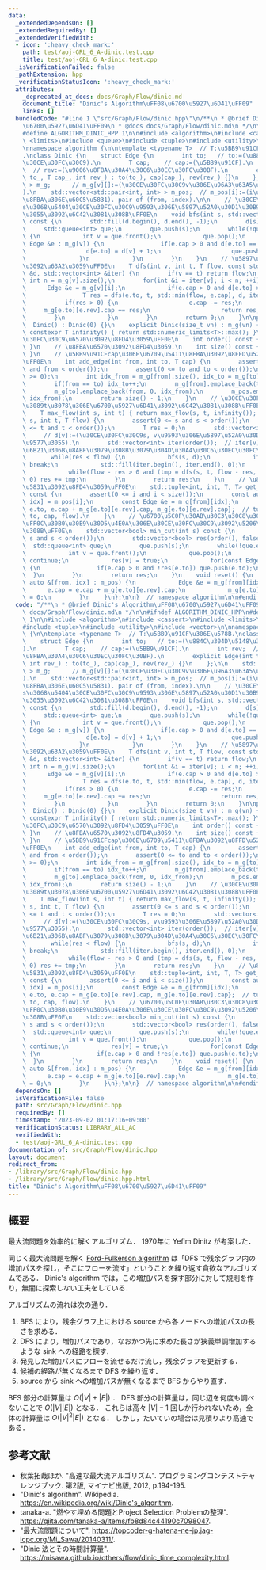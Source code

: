 ```yaml
---
data:
  _extendedDependsOn: []
  _extendedRequiredBy: []
  _extendedVerifiedWith:
  - icon: ':heavy_check_mark:'
    path: test/aoj-GRL_6_A-dinic.test.cpp
    title: test/aoj-GRL_6_A-dinic.test.cpp
  _isVerificationFailed: false
  _pathExtension: hpp
  _verificationStatusIcon: ':heavy_check_mark:'
  attributes:
    _deprecated_at_docs: docs/Graph/Flow/dinic.md
    document_title: "Dinic's Algorithm\uFF08\u6700\u5927\u6D41\uFF09"
    links: []
  bundledCode: "#line 1 \"src/Graph/Flow/dinic.hpp\"\n/**\n * @brief Dinic's Algorithm\uFF08\
    \u6700\u5927\u6D41\uFF09\n * @docs docs/Graph/Flow/dinic.md\n */\n\n#ifndef ALGORITHM_DINIC_HPP\n\
    #define ALGORITHM_DINIC_HPP 1\n\n#include <algorithm>\n#include <cassert>\n#include\
    \ <limits>\n#include <queue>\n#include <tuple>\n#include <utility>\n#include <vector>\n\
    \nnamespace algorithm {\n\ntemplate <typename T>  // T:\u5BB9\u91CF\u306E\u578B\
    .\nclass Dinic {\n    struct Edge {\n        int to;   // to:=(\u884C\u304D\u5148\
    \u30CE\u30FC\u30C9).\n        T cap;    // cap:=(\u5BB9\u91CF).\n        int rev;\
    \  // rev:=(\u9006\u8FBA\u30A4\u30C6\u30EC\u30FC\u30BF).\n        explicit Edge(int\
    \ to_, T cap_, int rev_) : to(to_), cap(cap_), rev(rev_) {}\n    };\n\n    std::vector<std::vector<Edge>\
    \ > m_g;      // m_g[v][]:=(\u30CE\u30FC\u30C9v\u306E\u96A3\u63A5\u30EA\u30B9\u30C8\
    ).\n    std::vector<std::pair<int, int> > m_pos;  // m_pos[i]:=(i\u756A\u76EE\u306E\
    \u8FBA\u306E\u60C5\u5831). pair of (from, index).\n\n    // \u30CE\u30FC\u30C9\
    s\u3068\u5404\u30CE\u30FC\u30C9\u9593\u306E\u5897\u52A0\u30D1\u30B9\u306E\u9577\
    \u3055\u3092\u6C42\u3081\u308B\uFF0E\n    void bfs(int s, std::vector<int> &d)\
    \ const {\n        std::fill(d.begin(), d.end(), -1);\n        d[s] = 0;\n   \
    \     std::queue<int> que;\n        que.push(s);\n        while(!que.empty())\
    \ {\n            int v = que.front();\n            que.pop();\n            for(const\
    \ Edge &e : m_g[v]) {\n                if(e.cap > 0 and d[e.to] == -1) {\n   \
    \                 d[e.to] = d[v] + 1;\n                    que.push(e.to);\n \
    \               }\n            }\n        }\n    }\n    // \u5897\u52A0\u30D1\u30B9\
    \u3092\u63A2\u3059\uFF0E\n    T dfs(int v, int t, T flow, const std::vector<int>\
    \ &d, std::vector<int> &iter) {\n        if(v == t) return flow;\n        const\
    \ int n = m_g[v].size();\n        for(int &i = iter[v]; i < n; ++i) {\n      \
    \      Edge &e = m_g[v][i];\n            if(e.cap > 0 and d[e.to] > d[v]) {\n\
    \                T res = dfs(e.to, t, std::min(flow, e.cap), d, iter);\n     \
    \           if(res > 0) {\n                    e.cap -= res;\n               \
    \     m_g[e.to][e.rev].cap += res;\n                    return res;\n        \
    \        }\n            }\n        }\n        return 0;\n    }\n\npublic:\n  \
    \  Dinic() : Dinic(0) {}\n    explicit Dinic(size_t vn) : m_g(vn) {}\n\n    static\
    \ constexpr T infinity() { return std::numeric_limits<T>::max(); }\n    // \u30CE\
    \u30FC\u30C9\u6570\u3092\u8FD4\u3059\uFF0E\n    int order() const { return m_g.size();\
    \ }\n    // \u8FBA\u6570\u3092\u8FD4\u3059.\n    int size() const { return m_pos.size();\
    \ }\n    // \u5BB9\u91CFcap\u306E\u6709\u5411\u8FBA\u3092\u8FFD\u52A0\u3059\u308B\
    \uFF0E\n    int add_edge(int from, int to, T cap) {\n        assert(0 <= from\
    \ and from < order());\n        assert(0 <= to and to < order());\n        assert(cap\
    \ >= 0);\n        int idx_from = m_g[from].size(), idx_to = m_g[to].size();\n\
    \        if(from == to) idx_to++;\n        m_g[from].emplace_back(to, cap, idx_to);\n\
    \        m_g[to].emplace_back(from, 0, idx_from);\n        m_pos.emplace_back(from,\
    \ idx_from);\n        return size() - 1;\n    }\n    // \u30CE\u30FC\u30C9s\u304B\
    \u3089t\u3078\u306E\u6700\u5927\u6D41\u3092\u6C42\u3081\u308B\uFF0EO((|V|^2)*|E|).\n\
    \    T max_flow(int s, int t) { return max_flow(s, t, infinity()); }\n    T max_flow(int\
    \ s, int t, T flow) {\n        assert(0 <= s and s < order());\n        assert(0\
    \ <= t and t < order());\n        T res = 0;\n        std::vector<int> d(order());\
    \     // d[v]:=(\u30CE\u30FC\u30C9s, v\u9593\u306E\u5897\u52A0\u30D1\u30B9\u306E\
    \u9577\u3055).\n        std::vector<int> iter(order());  // iter[v]:=(m_g[v][]\u306E\
    \u6B21\u306B\u8ABF\u3079\u308B\u3079\u304D\u30A4\u30C6\u30EC\u30FC\u30BF).\n \
    \       while(res < flow) {\n            bfs(s, d);\n            if(d[t] == -1)\
    \ break;\n            std::fill(iter.begin(), iter.end(), 0);\n            T tmp;\n\
    \            while(flow - res > 0 and (tmp = dfs(s, t, flow - res, d, iter)) >\
    \ 0) res += tmp;\n        }\n        return res;\n    }\n    // \u8FBA\u306E\u60C5\
    \u5831\u3092\u8FD4\u3059\uFF0E\n    std::tuple<int, int, T, T> get_edge(int i)\
    \ const {\n        assert(0 <= i and i < size());\n        const auto &[from,\
    \ idx] = m_pos[i];\n        const Edge &e = m_g[from][idx];\n        return {from,\
    \ e.to, e.cap + m_g[e.to][e.rev].cap, m_g[e.to][e.rev].cap};  // tuple of (from,\
    \ to, cap, flow).\n    }\n    // \u6700\u5C0F\u30AB\u30C3\u30C8\u306B\u3088\u308A\
    \uFF0C\u30B0\u30E9\u30D5\u4E0A\u306E\u30CE\u30FC\u30C9\u3092\u5206\u5272\u3059\
    \u308B\uFF0E\n    std::vector<bool> min_cut(int s) const {\n        assert(0 <=\
    \ s and s < order());\n        std::vector<bool> res(order(), false);\n      \
    \  std::queue<int> que;\n        que.push(s);\n        while(!que.empty()) {\n\
    \            int v = que.front();\n            que.pop();\n            if(res[v])\
    \ continue;\n            res[v] = true;\n            for(const Edge &e : m_g[v])\
    \ {\n                if(e.cap > 0 and !res[e.to]) que.push(e.to);\n          \
    \  }\n        }\n        return res;\n    }\n    void reset() {\n        for(const\
    \ auto &[from, idx] : m_pos) {\n            Edge &e = m_g[from][idx];\n      \
    \      e.cap = e.cap + m_g[e.to][e.rev].cap;\n            m_g[e.to][e.rev].cap\
    \ = 0;\n        }\n    }\n};\n\n}  // namespace algorithm\n\n#endif\n"
  code: "/**\n * @brief Dinic's Algorithm\uFF08\u6700\u5927\u6D41\uFF09\n * @docs\
    \ docs/Graph/Flow/dinic.md\n */\n\n#ifndef ALGORITHM_DINIC_HPP\n#define ALGORITHM_DINIC_HPP\
    \ 1\n\n#include <algorithm>\n#include <cassert>\n#include <limits>\n#include <queue>\n\
    #include <tuple>\n#include <utility>\n#include <vector>\n\nnamespace algorithm\
    \ {\n\ntemplate <typename T>  // T:\u5BB9\u91CF\u306E\u578B.\nclass Dinic {\n\
    \    struct Edge {\n        int to;   // to:=(\u884C\u304D\u5148\u30CE\u30FC\u30C9\
    ).\n        T cap;    // cap:=(\u5BB9\u91CF).\n        int rev;  // rev:=(\u9006\
    \u8FBA\u30A4\u30C6\u30EC\u30FC\u30BF).\n        explicit Edge(int to_, T cap_,\
    \ int rev_) : to(to_), cap(cap_), rev(rev_) {}\n    };\n\n    std::vector<std::vector<Edge>\
    \ > m_g;      // m_g[v][]:=(\u30CE\u30FC\u30C9v\u306E\u96A3\u63A5\u30EA\u30B9\u30C8\
    ).\n    std::vector<std::pair<int, int> > m_pos;  // m_pos[i]:=(i\u756A\u76EE\u306E\
    \u8FBA\u306E\u60C5\u5831). pair of (from, index).\n\n    // \u30CE\u30FC\u30C9\
    s\u3068\u5404\u30CE\u30FC\u30C9\u9593\u306E\u5897\u52A0\u30D1\u30B9\u306E\u9577\
    \u3055\u3092\u6C42\u3081\u308B\uFF0E\n    void bfs(int s, std::vector<int> &d)\
    \ const {\n        std::fill(d.begin(), d.end(), -1);\n        d[s] = 0;\n   \
    \     std::queue<int> que;\n        que.push(s);\n        while(!que.empty())\
    \ {\n            int v = que.front();\n            que.pop();\n            for(const\
    \ Edge &e : m_g[v]) {\n                if(e.cap > 0 and d[e.to] == -1) {\n   \
    \                 d[e.to] = d[v] + 1;\n                    que.push(e.to);\n \
    \               }\n            }\n        }\n    }\n    // \u5897\u52A0\u30D1\u30B9\
    \u3092\u63A2\u3059\uFF0E\n    T dfs(int v, int t, T flow, const std::vector<int>\
    \ &d, std::vector<int> &iter) {\n        if(v == t) return flow;\n        const\
    \ int n = m_g[v].size();\n        for(int &i = iter[v]; i < n; ++i) {\n      \
    \      Edge &e = m_g[v][i];\n            if(e.cap > 0 and d[e.to] > d[v]) {\n\
    \                T res = dfs(e.to, t, std::min(flow, e.cap), d, iter);\n     \
    \           if(res > 0) {\n                    e.cap -= res;\n               \
    \     m_g[e.to][e.rev].cap += res;\n                    return res;\n        \
    \        }\n            }\n        }\n        return 0;\n    }\n\npublic:\n  \
    \  Dinic() : Dinic(0) {}\n    explicit Dinic(size_t vn) : m_g(vn) {}\n\n    static\
    \ constexpr T infinity() { return std::numeric_limits<T>::max(); }\n    // \u30CE\
    \u30FC\u30C9\u6570\u3092\u8FD4\u3059\uFF0E\n    int order() const { return m_g.size();\
    \ }\n    // \u8FBA\u6570\u3092\u8FD4\u3059.\n    int size() const { return m_pos.size();\
    \ }\n    // \u5BB9\u91CFcap\u306E\u6709\u5411\u8FBA\u3092\u8FFD\u52A0\u3059\u308B\
    \uFF0E\n    int add_edge(int from, int to, T cap) {\n        assert(0 <= from\
    \ and from < order());\n        assert(0 <= to and to < order());\n        assert(cap\
    \ >= 0);\n        int idx_from = m_g[from].size(), idx_to = m_g[to].size();\n\
    \        if(from == to) idx_to++;\n        m_g[from].emplace_back(to, cap, idx_to);\n\
    \        m_g[to].emplace_back(from, 0, idx_from);\n        m_pos.emplace_back(from,\
    \ idx_from);\n        return size() - 1;\n    }\n    // \u30CE\u30FC\u30C9s\u304B\
    \u3089t\u3078\u306E\u6700\u5927\u6D41\u3092\u6C42\u3081\u308B\uFF0EO((|V|^2)*|E|).\n\
    \    T max_flow(int s, int t) { return max_flow(s, t, infinity()); }\n    T max_flow(int\
    \ s, int t, T flow) {\n        assert(0 <= s and s < order());\n        assert(0\
    \ <= t and t < order());\n        T res = 0;\n        std::vector<int> d(order());\
    \     // d[v]:=(\u30CE\u30FC\u30C9s, v\u9593\u306E\u5897\u52A0\u30D1\u30B9\u306E\
    \u9577\u3055).\n        std::vector<int> iter(order());  // iter[v]:=(m_g[v][]\u306E\
    \u6B21\u306B\u8ABF\u3079\u308B\u3079\u304D\u30A4\u30C6\u30EC\u30FC\u30BF).\n \
    \       while(res < flow) {\n            bfs(s, d);\n            if(d[t] == -1)\
    \ break;\n            std::fill(iter.begin(), iter.end(), 0);\n            T tmp;\n\
    \            while(flow - res > 0 and (tmp = dfs(s, t, flow - res, d, iter)) >\
    \ 0) res += tmp;\n        }\n        return res;\n    }\n    // \u8FBA\u306E\u60C5\
    \u5831\u3092\u8FD4\u3059\uFF0E\n    std::tuple<int, int, T, T> get_edge(int i)\
    \ const {\n        assert(0 <= i and i < size());\n        const auto &[from,\
    \ idx] = m_pos[i];\n        const Edge &e = m_g[from][idx];\n        return {from,\
    \ e.to, e.cap + m_g[e.to][e.rev].cap, m_g[e.to][e.rev].cap};  // tuple of (from,\
    \ to, cap, flow).\n    }\n    // \u6700\u5C0F\u30AB\u30C3\u30C8\u306B\u3088\u308A\
    \uFF0C\u30B0\u30E9\u30D5\u4E0A\u306E\u30CE\u30FC\u30C9\u3092\u5206\u5272\u3059\
    \u308B\uFF0E\n    std::vector<bool> min_cut(int s) const {\n        assert(0 <=\
    \ s and s < order());\n        std::vector<bool> res(order(), false);\n      \
    \  std::queue<int> que;\n        que.push(s);\n        while(!que.empty()) {\n\
    \            int v = que.front();\n            que.pop();\n            if(res[v])\
    \ continue;\n            res[v] = true;\n            for(const Edge &e : m_g[v])\
    \ {\n                if(e.cap > 0 and !res[e.to]) que.push(e.to);\n          \
    \  }\n        }\n        return res;\n    }\n    void reset() {\n        for(const\
    \ auto &[from, idx] : m_pos) {\n            Edge &e = m_g[from][idx];\n      \
    \      e.cap = e.cap + m_g[e.to][e.rev].cap;\n            m_g[e.to][e.rev].cap\
    \ = 0;\n        }\n    }\n};\n\n}  // namespace algorithm\n\n#endif\n"
  dependsOn: []
  isVerificationFile: false
  path: src/Graph/Flow/dinic.hpp
  requiredBy: []
  timestamp: '2023-09-02 01:17:16+09:00'
  verificationStatus: LIBRARY_ALL_AC
  verifiedWith:
  - test/aoj-GRL_6_A-dinic.test.cpp
documentation_of: src/Graph/Flow/dinic.hpp
layout: document
redirect_from:
- /library/src/Graph/Flow/dinic.hpp
- /library/src/Graph/Flow/dinic.hpp.html
title: "Dinic's Algorithm\uFF08\u6700\u5927\u6D41\uFF09"
---
```

## 概要

最大流問題を効率的に解くアルゴリズム．
1970年に Yefim Dinitz が考案した．

同じく最大流問題を解く [Ford-Fulkerson algorithm](https://today2098.github.io/algorithm/src/Graph/Flow/ford_fulkerson.hpp) は「DFS で残余グラフ内の増加パスを探し，そこにフローを流す」ということを繰り返す貪欲なアルゴリズムである．
Dinic's algorithm では，この増加パスを探す部分に対して規則を作り，無闇に探索しない工夫をしている．
<!-- これにより実行オーダーは最大流値 $F$ ではなく，$|V|$ と $|E|$ に依存する． -->

アルゴリズムの流れは次の通り．

1. BFS により，残余グラフ上における source から各ノードへの増加パスの長さを求める．
1. DFS により，増加パスであり，なおかつ先に求めた長さが狭義単調増加するような sink への経路を探す．
1. 発見した増加パスにフローを流せるだけ流し，残余グラフを更新する．
1. 候補の経路が無くなるまで DFS を繰り返す．
1. source から sink への増加パスが無くなるまで BFS からやり直す．

BFS 部分の計算量は $O(|V|+|E|)$ ．
DFS 部分の計算量は，同じ辺を何度も調べないことで $O(|V||E|)$ となる．
これらは高々 $|V|-1$ 回しか行われないため，全体の計算量は $O(|V|^2|E|)$ となる．
しかし，たいていの場合は見積りより高速である．


## 参考文献

- 秋葉拓哉ほか. "高速な最大流アルゴリズム". プログラミングコンテストチャレンジブック. 第2版, マイナビ出版, 2012, p.194-195.
- "Dinic's algorithm". Wikipedia. <https://en.wikipedia.org/wiki/Dinic's_algorithm>.
- tanaka-a. "燃やす埋める問題とProject Selection Problemの整理". <https://qiita.com/tanaka-a/items/fb8d84c44190c7098047>.
- "最大流問題について". <https://topcoder-g-hatena-ne-jp.jag-icpc.org/Mi_Sawa/20140311/>.
- "Dinic 法とその時間計算量". <https://misawa.github.io/others/flow/dinic_time_complexity.html>.
